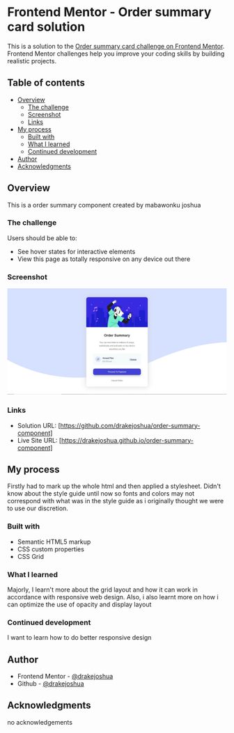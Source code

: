 # Frontend Mentor - Order summary card solution

This is a solution to the [Order summary card challenge on Frontend Mentor](https://www.frontendmentor.io/challenges/order-summary-component-QlPmajDUj). Frontend Mentor challenges help you improve your coding skills by building realistic projects. 

## Table of contents

- [Overview](#overview)
  - [The challenge](#the-challenge)
  - [Screenshot](#screenshot)
  - [Links](#links)
- [My process](#my-process)
  - [Built with](#built-with)
  - [What I learned](#what-i-learned)
  - [Continued development](#continued-development)
- [Author](#author)
- [Acknowledgments](#acknowledgments)

## Overview
This is a order summary component created by mabawonku joshua 

### The challenge

Users should be able to:

- See hover states for interactive elements
- View this page as totally responsive on any device out there

### Screenshot

![github](https://github.com/drakejoshua/order-summary-component/blob/main/solution-screenshot.jpg)

### Links

- Solution URL: [https://github.com/drakejoshua/order-summary-component]
- Live Site URL: [https://drakejoshua.github.io/order-summary-component]

## My process
Firstly had to mark up the whole html and then applied a stylesheet. Didn't know about the style guide until now so fonts and colors may not correspond with what was in the style guide as i originally thought we were to use our discretion.


### Built with

- Semantic HTML5 markup
- CSS custom properties
- CSS Grid

### What I learned

Majorly, I learn't more about the grid layout and how it can work in accordance with responsive web design.
Also, i also learnt more on how i can optimize the use of opacity and display layout

### Continued development

I want to learn how to do better responsive design

## Author

- Frontend Mentor - [@drakejoshua](https://www.frontendmentor.io/profile/drakejoshua)
- Github - [@drakejoshua](https://github.com/drakejoshua)

## Acknowledgments

no acknowledgements
